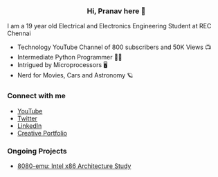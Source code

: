<h3 align="center"> Hi, Pranav here 👋 </h3>

I am a 19 year old Electrical and Electronics Engineering Student at REC Chennai
- Technology YouTube Channel of 800 subscribers and 50K Views 📺
- Intermediate Python Programmer 🧑‍💻
- Intrigued by Microprocessors 🖥️
- Nerd for Movies, Cars and Astronomy 🪐

### Connect with me
- [YouTube](http://youtube.com/c/pranavavn)
- [Twitter](https://twitter.com/pranav_avn)
- [LinkedIn](https://linkedin.com/in/pranav-avn)
- [Creative Portfolio](https://pranavavn.com)

### Ongoing Projects
- [8080-emu: Intel x86 Architecture Study](https://github.com/pranav-avn/8080-emu)
